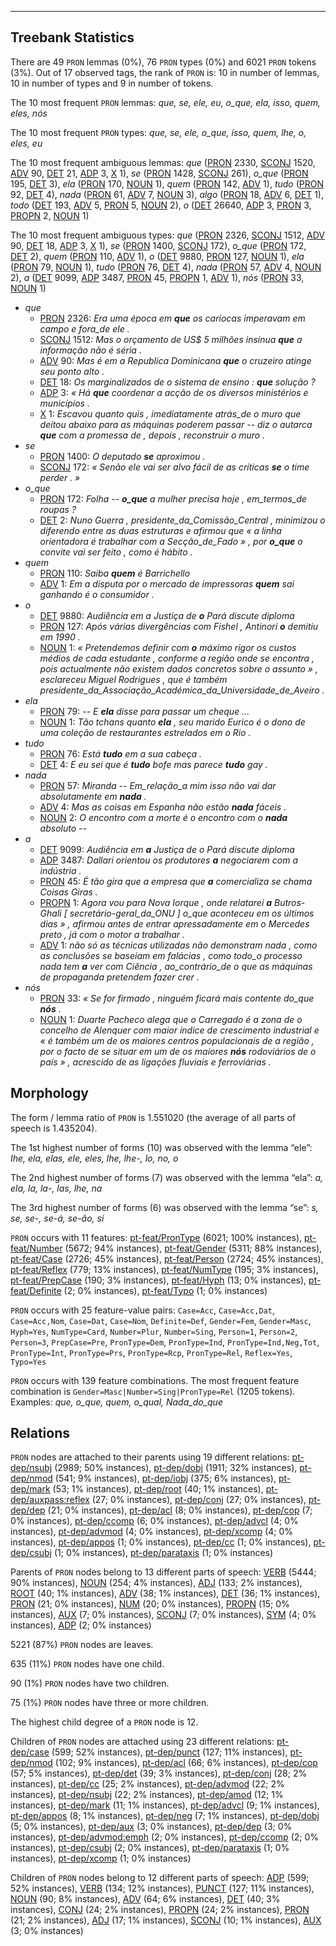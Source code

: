

--------------------------------------------------------------------------------

## Treebank Statistics

There are 49 `PRON` lemmas (0%), 76 `PRON` types (0%) and 6021 `PRON` tokens (3%).
Out of 17 observed tags, the rank of `PRON` is: 10 in number of lemmas, 10 in number of types and 9 in number of tokens.

The 10 most frequent `PRON` lemmas: _que, se, ele, eu, o_que, ela, isso, quem, eles, nós_

The 10 most frequent `PRON` types:  _que, se, ele, o_que, isso, quem, lhe, o, eles, eu_

The 10 most frequent ambiguous lemmas: _que_ ([PRON]() 2330, [SCONJ]() 1520, [ADV]() 90, [DET]() 21, [ADP]() 3, [X]() 1), _se_ ([PRON]() 1428, [SCONJ]() 261), _o_que_ ([PRON]() 195, [DET]() 3), _ela_ ([PRON]() 170, [NOUN]() 1), _quem_ ([PRON]() 142, [ADV]() 1), _tudo_ ([PRON]() 92, [DET]() 4), _nada_ ([PRON]() 61, [ADV]() 7, [NOUN]() 3), _algo_ ([PRON]() 18, [ADV]() 6, [DET]() 1), _todo_ ([DET]() 193, [ADV]() 5, [PRON]() 5, [NOUN]() 2), _o_ ([DET]() 26640, [ADP]() 3, [PRON]() 3, [PROPN]() 2, [NOUN]() 1)

The 10 most frequent ambiguous types:  _que_ ([PRON]() 2326, [SCONJ]() 1512, [ADV]() 90, [DET]() 18, [ADP]() 3, [X]() 1), _se_ ([PRON]() 1400, [SCONJ]() 172), _o_que_ ([PRON]() 172, [DET]() 2), _quem_ ([PRON]() 110, [ADV]() 1), _o_ ([DET]() 9880, [PRON]() 127, [NOUN]() 1), _ela_ ([PRON]() 79, [NOUN]() 1), _tudo_ ([PRON]() 76, [DET]() 4), _nada_ ([PRON]() 57, [ADV]() 4, [NOUN]() 2), _a_ ([DET]() 9099, [ADP]() 3487, [PRON]() 45, [PROPN]() 1, [ADV]() 1), _nós_ ([PRON]() 33, [NOUN]() 1)


* _que_
  * [PRON]() 2326: _Era uma época em <b>que</b> os cariocas imperavam em campo e fora_de ele ._
  * [SCONJ]() 1512: _Mas o orçamento de US$ 5 milhões insinua <b>que</b> a informação não é séria ._
  * [ADV]() 90: _Mas é em a Republica Dominicana <b>que</b> o cruzeiro atinge seu ponto alto ._
  * [DET]() 18: _Os marginalizados de o sistema de ensino : <b>que</b> solução ?_
  * [ADP]() 3: _« Há <b>que</b> coordenar a acção de os diversos ministérios e municípios ._
  * [X]() 1: _Escavou quanto quis , imediatamente atrás_de o muro que deitou abaixo para as máquinas poderem passar -- diz o autarca <b>que</b> com a promessa de , depois , reconstruir o muro ._
* _se_
  * [PRON]() 1400: _O deputado <b>se</b> aproximou ._
  * [SCONJ]() 172: _« Senão ele vai ser alvo fácil de as críticas <b>se</b> o time perder . »_
* _o_que_
  * [PRON]() 172: _Folha -- <b>o_que</b> a mulher precisa hoje , em_termos_de roupas ?_
  * [DET]() 2: _Nuno Guerra , presidente_da_Comissão_Central , minimizou o diferendo entre as duas estruturas e afirmou que « a linha orientadora é trabalhar com a Secção_de_Fado » , por <b>o_que</b> o convite vai ser feito , como é hábito ._
* _quem_
  * [PRON]() 110: _Saiba <b>quem</b> é Barrichello_
  * [ADV]() 1: _Em a disputa por o mercado de impressoras <b>quem</b> sai ganhando é o consumidor ._
* _o_
  * [DET]() 9880: _Audiência em a Justiça de <b>o</b> Pará discute diploma_
  * [PRON]() 127: _Após várias divergências com Fishel , Antinori <b>o</b> demitiu em 1990 ._
  * [NOUN]() 1: _« Pretendemos definir com <b>o</b> máximo rigor os custos médios de cada estudante , conforme a região onde se encontra , pois actualmente não existem dados concretos sobre o assunto » , esclareceu Miguel Rodrigues , que é também presidente_da_Associação_Académica_da_Universidade_de_Aveiro ._
* _ela_
  * [PRON]() 79: _-- E <b>ela</b> disse para passar um cheque ..._
  * [NOUN]() 1: _Tão tchans quanto <b>ela</b> , seu marido Eurico é o dono de uma coleção de restaurantes estrelados em o Rio ._
* _tudo_
  * [PRON]() 76: _Está <b>tudo</b> em a sua cabeça ._
  * [DET]() 4: _E eu sei que é <b>tudo</b> bofe mas parece <b>tudo</b> gay ._
* _nada_
  * [PRON]() 57: _Miranda -- Em_relação_a mim isso não vai dar absolutamente em <b>nada</b> ._
  * [ADV]() 4: _Mas as coisas em Espanha não estão <b>nada</b> fáceis ._
  * [NOUN]() 2: _O encontro com a morte é o encontro com o <b>nada</b> absoluto --_
* _a_
  * [DET]() 9099: _Audiência em <b>a</b> Justiça de o Pará discute diploma_
  * [ADP]() 3487: _Dallari orientou os produtores <b>a</b> negociarem com a indústria ._
  * [PRON]() 45: _É tão gira que a empresa que <b>a</b> comercializa se chama Coisas Giras ._
  * [PROPN]() 1: _Agora vou para Nova Iorque , onde relatarei <b>a</b> Butros-Ghali [ secretário-geral_da_ONU ] o_que aconteceu em os últimos dias » , afirmou antes de entrar apressadamente em o Mercedes preto , já com o motor a trabalhar ._
  * [ADV]() 1: _não só as técnicas utilizadas não demonstram nada , como as conclusões se baseiam em falácias , como todo_o processo nada tem <b>a</b> ver com Ciência , ao_contrário_de o que as máquinas de propaganda pretendem fazer crer ._
* _nós_
  * [PRON]() 33: _« Se for firmado , ninguém ficará mais contente do_que <b>nós</b> ._
  * [NOUN]() 1: _Duarte Pacheco alega que o Carregado é a zona de o concelho de Alenquer com maior índice de crescimento industrial e « é também um de os maiores centros populacionais de a região , por o facto de se situar em um de os maiores <b>nós</b> rodoviários de o país » , acrescido de as ligações fluviais e ferroviárias ._

## Morphology

The form / lemma ratio of `PRON` is 1.551020 (the average of all parts of speech is 1.435204).

The 1st highest number of forms (10) was observed with the lemma “ele”: _Ihe, ela, elas, ele, eles, lhe, lhe-, lo, no, o_

The 2nd highest number of forms (7) was observed with the lemma “ela”: _a, ela, la, la-, las, lhe, na_

The 3rd highest number of forms (6) was observed with the lemma “se”: _s, se, se-, se-á, se-ão, si_

`PRON` occurs with 11 features: [pt-feat/PronType]() (6021; 100% instances), [pt-feat/Number]() (5672; 94% instances), [pt-feat/Gender]() (5311; 88% instances), [pt-feat/Case]() (2726; 45% instances), [pt-feat/Person]() (2724; 45% instances), [pt-feat/Reflex]() (779; 13% instances), [pt-feat/NumType]() (195; 3% instances), [pt-feat/PrepCase]() (190; 3% instances), [pt-feat/Hyph]() (13; 0% instances), [pt-feat/Definite]() (2; 0% instances), [pt-feat/Typo]() (1; 0% instances)

`PRON` occurs with 25 feature-value pairs: `Case=Acc`, `Case=Acc,Dat`, `Case=Acc,Nom`, `Case=Dat`, `Case=Nom`, `Definite=Def`, `Gender=Fem`, `Gender=Masc`, `Hyph=Yes`, `NumType=Card`, `Number=Plur`, `Number=Sing`, `Person=1`, `Person=2`, `Person=3`, `PrepCase=Pre`, `PronType=Dem`, `PronType=Ind`, `PronType=Ind,Neg,Tot`, `PronType=Int`, `PronType=Prs`, `PronType=Rcp`, `PronType=Rel`, `Reflex=Yes`, `Typo=Yes`

`PRON` occurs with 139 feature combinations.
The most frequent feature combination is `Gender=Masc|Number=Sing|PronType=Rel` (1205 tokens).
Examples: _que, o_que, quem, o_qual, Nada_do_que_


## Relations

`PRON` nodes are attached to their parents using 19 different relations: [pt-dep/nsubj]() (2989; 50% instances), [pt-dep/dobj]() (1911; 32% instances), [pt-dep/nmod]() (541; 9% instances), [pt-dep/iobj]() (375; 6% instances), [pt-dep/mark]() (53; 1% instances), [pt-dep/root]() (40; 1% instances), [pt-dep/auxpass:reflex]() (27; 0% instances), [pt-dep/conj]() (27; 0% instances), [pt-dep/dep]() (21; 0% instances), [pt-dep/acl]() (8; 0% instances), [pt-dep/cop]() (7; 0% instances), [pt-dep/ccomp]() (6; 0% instances), [pt-dep/advcl]() (4; 0% instances), [pt-dep/advmod]() (4; 0% instances), [pt-dep/xcomp]() (4; 0% instances), [pt-dep/appos]() (1; 0% instances), [pt-dep/cc]() (1; 0% instances), [pt-dep/csubj]() (1; 0% instances), [pt-dep/parataxis]() (1; 0% instances)

Parents of `PRON` nodes belong to 13 different parts of speech: [VERB]() (5444; 90% instances), [NOUN]() (254; 4% instances), [ADJ]() (133; 2% instances), [ROOT]() (40; 1% instances), [ADV]() (38; 1% instances), [DET]() (36; 1% instances), [PRON]() (21; 0% instances), [NUM]() (20; 0% instances), [PROPN]() (15; 0% instances), [AUX]() (7; 0% instances), [SCONJ]() (7; 0% instances), [SYM]() (4; 0% instances), [ADP]() (2; 0% instances)

5221 (87%) `PRON` nodes are leaves.

635 (11%) `PRON` nodes have one child.

90 (1%) `PRON` nodes have two children.

75 (1%) `PRON` nodes have three or more children.

The highest child degree of a `PRON` node is 12.

Children of `PRON` nodes are attached using 23 different relations: [pt-dep/case]() (599; 52% instances), [pt-dep/punct]() (127; 11% instances), [pt-dep/nmod]() (102; 9% instances), [pt-dep/acl]() (66; 6% instances), [pt-dep/cop]() (57; 5% instances), [pt-dep/det]() (39; 3% instances), [pt-dep/conj]() (28; 2% instances), [pt-dep/cc]() (25; 2% instances), [pt-dep/advmod]() (22; 2% instances), [pt-dep/nsubj]() (22; 2% instances), [pt-dep/amod]() (12; 1% instances), [pt-dep/mark]() (11; 1% instances), [pt-dep/advcl]() (9; 1% instances), [pt-dep/appos]() (8; 1% instances), [pt-dep/neg]() (7; 1% instances), [pt-dep/dobj]() (5; 0% instances), [pt-dep/aux]() (3; 0% instances), [pt-dep/dep]() (3; 0% instances), [pt-dep/advmod:emph]() (2; 0% instances), [pt-dep/ccomp]() (2; 0% instances), [pt-dep/csubj]() (2; 0% instances), [pt-dep/parataxis]() (1; 0% instances), [pt-dep/xcomp]() (1; 0% instances)

Children of `PRON` nodes belong to 12 different parts of speech: [ADP]() (599; 52% instances), [VERB]() (134; 12% instances), [PUNCT]() (127; 11% instances), [NOUN]() (90; 8% instances), [ADV]() (64; 6% instances), [DET]() (40; 3% instances), [CONJ]() (24; 2% instances), [PROPN]() (24; 2% instances), [PRON]() (21; 2% instances), [ADJ]() (17; 1% instances), [SCONJ]() (10; 1% instances), [AUX]() (3; 0% instances)

